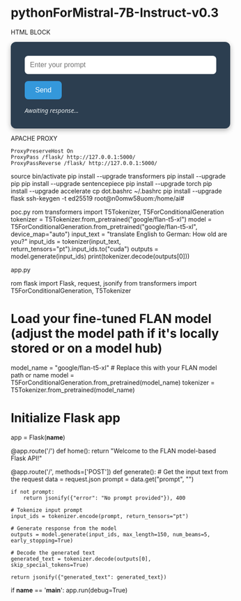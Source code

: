 # pythonForMistral-7B-Instruct-v0.3
HTML BLOCK

<style>
  .flask-widget {
    background-color: #2c3e50;
    padding: 2rem;
    border-radius: 12px;
    max-width: 500px;
    margin: auto;
    color: white;
    font-family: 'Segoe UI', Tahoma, Geneva, Verdana, sans-serif;
    box-shadow: 0 4px 12px rgba(0, 0, 0, 0.3);
  }

  .flask-widget input[type="text"] {
    width: 100%;
    padding: 0.75rem;
    margin-bottom: 1rem;
    border: none;
    border-radius: 8px;
    font-size: 1rem;
  }

  .flask-widget button {
    padding: 0.75rem 1.5rem;
    background-color: #3498db;
    border: none;
    border-radius: 8px;
    color: white;
    font-size: 1rem;
    cursor: pointer;
    transition: background-color 0.3s;
  }

  .flask-widget button:hover {
    background-color: #2980b9;
  }

  #flask-response {
    margin-top: 1rem;
    font-style: italic;
    color: #ecf0f1;
  }
</style>

<div class="flask-widget">
  <form id="flask-form">
    <input type="text" id="user-prompt" placeholder="Enter your prompt" required />
    <button type="submit">Send</button>
  </form>

  <div id="flask-response">Awaiting response...</div>

  <script>
    document.getElementById("flask-form").addEventListener("submit", function (e) {
      e.preventDefault();

      const prompt = document.getElementById("user-prompt").value;
      const responseDiv = document.getElementById("flask-response");
      responseDiv.innerText = "Loading...";

      fetch("https://ajsbsd.net/flask/", {
        method: "POST",
        headers: {
          "Content-Type": "application/json"
        },
        body: JSON.stringify({ prompt: prompt })
      })
      .then(response => {
        if (!response.ok) {
          throw new Error("HTTP error " + response.status);
        }
        return response.text();
      })
      .then(data => {
        responseDiv.innerText = data;
      })
      .catch(error => {
        responseDiv.innerText = "API error: " + error;
        console.error("Fetch error:", error);
      });
    });
  </script>
</div>

APACHE PROXY

    ProxyPreserveHost On
    ProxyPass /flask/ http://127.0.0.1:5000/
    ProxyPassReverse /flask/ http://127.0.0.1:5000/


</VirtualHost>
               
source bin/activate
pip install --upgrade transformers
pip install --upgrade pip
pip install --upgrade sentencepiece
pip install --upgrade torch
pip install --upgrade accelerate
cp dot.bashrc ~/.bashrc
pip install --upgrade flask
ssh-keygen -t ed25519
root@n0omw58uom:/home/ai#

poc.py
rom transformers import T5Tokenizer, T5ForConditionalGeneration
tokenizer = T5Tokenizer.from_pretrained("google/flan-t5-xl")
model = T5ForConditionalGeneration.from_pretrained("google/flan-t5-xl", device_map="auto")
input_text = "translate English to German: How old are you?"
input_ids = tokenizer(input_text, return_tensors="pt").input_ids.to("cuda")
outputs = model.generate(input_ids)
print(tokenizer.decode(outputs[0]))

app.py

rom flask import Flask, request, jsonify
from transformers import T5ForConditionalGeneration, T5Tokenizer

# Load your fine-tuned FLAN model (adjust the model path if it's locally stored or on a model hub)
model_name = "google/flan-t5-xl" # Replace this with your FLAN model path or name
model = T5ForConditionalGeneration.from_pretrained(model_name)
tokenizer = T5Tokenizer.from_pretrained(model_name)

# Initialize Flask app
app = Flask(__name__)

@app.route('/')
def home():
    return "Welcome to the FLAN model-based Flask API!"

@app.route('/', methods=['POST'])
def generate():
    # Get the input text from the request
    data = request.json
    prompt = data.get("prompt", "")
   
    if not prompt:
        return jsonify({"error": "No prompt provided"}), 400

    # Tokenize input prompt
    input_ids = tokenizer.encode(prompt, return_tensors="pt")
   
    # Generate response from the model
    outputs = model.generate(input_ids, max_length=150, num_beams=5, early_stopping=True)
   
    # Decode the generated text
    generated_text = tokenizer.decode(outputs[0], skip_special_tokens=True)

    return jsonify({"generated_text": generated_text})

if __name__ == '__main__':
    app.run(debug=True)


